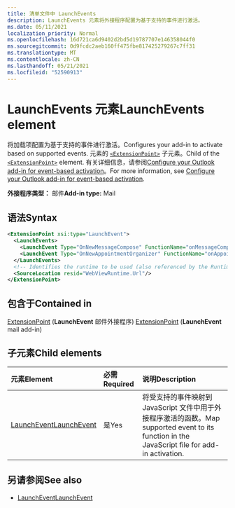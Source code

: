 ```yaml
---
title: 清单文件中 LaunchEvents
description: LaunchEvents 元素将外接程序配置为基于支持的事件进行激活。
ms.date: 05/11/2021
localization_priority: Normal
ms.openlocfilehash: 16d721ca6d9402d2bd5d19787707e146358044f0
ms.sourcegitcommit: 0d9fcdc2aeb160ff475fbe817425279267c7ff31
ms.translationtype: MT
ms.contentlocale: zh-CN
ms.lasthandoff: 05/21/2021
ms.locfileid: "52590913"
---
```

# <a name="launchevents-element"></a><span data-ttu-id="78d78-103">LaunchEvents 元素</span><span class="sxs-lookup"><span data-stu-id="78d78-103">LaunchEvents element</span></span>

<span data-ttu-id="78d78-104">将加载项配置为基于支持的事件进行激活。</span><span class="sxs-lookup"><span data-stu-id="78d78-104">Configures your add-in to activate based on supported events.</span></span> <span data-ttu-id="78d78-105">元素的 [`<ExtensionPoint>`](extensionpoint.md) 子元素。</span><span class="sxs-lookup"><span data-stu-id="78d78-105">Child of the [`<ExtensionPoint>`](extensionpoint.md) element.</span></span> <span data-ttu-id="78d78-106">有关详细信息，请参阅[Configure your Outlook add-in for event-based activation](../../outlook/autolaunch.md)。</span><span class="sxs-lookup"><span data-stu-id="78d78-106">For more information, see [Configure your Outlook add-in for event-based activation](../../outlook/autolaunch.md).</span></span>

<span data-ttu-id="78d78-107">**外接程序类型：** 邮件</span><span class="sxs-lookup"><span data-stu-id="78d78-107">**Add-in type:** Mail</span></span>

## <a name="syntax"></a><span data-ttu-id="78d78-108">语法</span><span class="sxs-lookup"><span data-stu-id="78d78-108">Syntax</span></span>

```XML
<ExtensionPoint xsi:type="LaunchEvent">
  <LaunchEvents>
    <LaunchEvent Type="OnNewMessageCompose" FunctionName="onMessageComposeHandler"/>
    <LaunchEvent Type="OnNewAppointmentOrganizer" FunctionName="onAppointmentComposeHandler"/>
  </LaunchEvents>
  <!-- Identifies the runtime to be used (also referenced by the Runtime element). -->
  <SourceLocation resid="WebViewRuntime.Url"/>
</ExtensionPoint>
```

## <a name="contained-in"></a><span data-ttu-id="78d78-109">包含于</span><span class="sxs-lookup"><span data-stu-id="78d78-109">Contained in</span></span>

<span data-ttu-id="78d78-110">[ExtensionPoint](extensionpoint.md) (**LaunchEvent** 邮件外接程序) </span><span class="sxs-lookup"><span data-stu-id="78d78-110">[ExtensionPoint](extensionpoint.md) (**LaunchEvent** mail add-in)</span></span>

## <a name="child-elements"></a><span data-ttu-id="78d78-111">子元素</span><span class="sxs-lookup"><span data-stu-id="78d78-111">Child elements</span></span>

|  <span data-ttu-id="78d78-112">元素</span><span class="sxs-lookup"><span data-stu-id="78d78-112">Element</span></span> |  <span data-ttu-id="78d78-113">必需</span><span class="sxs-lookup"><span data-stu-id="78d78-113">Required</span></span>  |  <span data-ttu-id="78d78-114">说明</span><span class="sxs-lookup"><span data-stu-id="78d78-114">Description</span></span>  |
|:-----|:-----|:-----|
| [<span data-ttu-id="78d78-115">LaunchEvent</span><span class="sxs-lookup"><span data-stu-id="78d78-115">LaunchEvent</span></span>](launchevent.md) | <span data-ttu-id="78d78-116">是</span><span class="sxs-lookup"><span data-stu-id="78d78-116">Yes</span></span> |  <span data-ttu-id="78d78-117">将受支持的事件映射到 JavaScript 文件中用于外接程序激活的函数。</span><span class="sxs-lookup"><span data-stu-id="78d78-117">Map supported event to its function in the JavaScript file for add-in activation.</span></span> |

## <a name="see-also"></a><span data-ttu-id="78d78-118">另请参阅</span><span class="sxs-lookup"><span data-stu-id="78d78-118">See also</span></span>

- [<span data-ttu-id="78d78-119">LaunchEvent</span><span class="sxs-lookup"><span data-stu-id="78d78-119">LaunchEvent</span></span>](launchevent.md)
